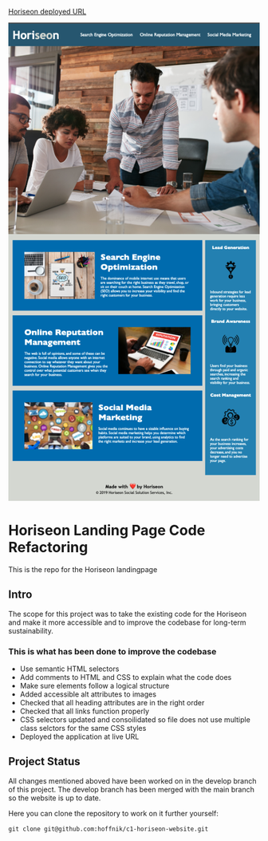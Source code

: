 [Horiseon deployed URL](https://hoffnik.github.io/c1-horiseon-website/)

![Screenshot of the Horiseon website](/Develop/assets/images/horiseon-website-screenshot.png "Horiseon website screenshot")

# Horiseon Landing Page Code Refactoring

This is the repo for the Horiseon landingpage

## Intro

The scope for this project was to take the existing code for the Horiseon and make it more accessible and to improve the codebase for long-term sustainability.

### This is what has been done to improve the codebase

- Use semantic HTML selectors
- Add comments to HTML and CSS to explain what the code does
- Make sure elements follow a logical structure
- Added accessible alt attributes to images
- Checked that all heading attributes are in the right order
- Checked that all links function properly
- CSS selectors updated and consoilidated so file does not use multiple class selctors for the same CSS styles
- Deployed the application at live URL

## Project Status

All changes mentioned aboved have been worked on in the develop branch of this project. The develop branch has been merged with the main branch so the website is up to date.

Here you can clone the repository to work on it further yourself:

```shell
git clone git@github.com:hoffnik/c1-horiseon-website.git
```

